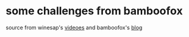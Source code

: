# some challenges from bamboofox

source from winesap's [videoes](https://www.youtube.com/user/seanwupi) and bamboofox's [blog](https://bamboofox.github.io/)
